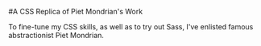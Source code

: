 #A CSS Replica of Piet Mondrian's Work

To fine-tune my CSS skills, as well as to try out Sass, I've enlisted famous abstractionist Piet Mondrian.